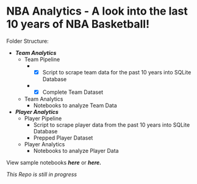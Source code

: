 # NBA Analytics - A look into the last 10 years of NBA Basketball!

Folder Structure:
 
  * ***Team Analytics***
      * Team Pipeline
          * - [x] Script to scrape team data for the past 10 years into SQLite Database 
          * - [x] Complete Team Dataset
      * Team Analytics
          * Notebooks to analyze Team Data
  * ***Player Analytics***
      * Player Pipeline
          * Script to scrape player data from the past 10 years into SQLite Database
          * Prepped Player Dataset
      * Player Analytics
          * Notebooks to analyze Player Data
 
View sample notebooks ***here*** or ***here.*** 

*This Repo is still in progress* 
